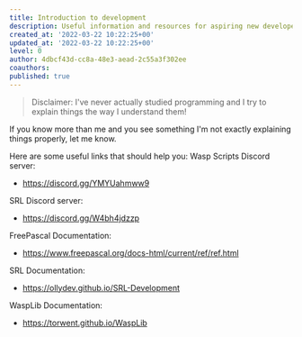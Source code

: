 ```yaml
---
title: Introduction to development
description: Useful information and resources for aspiring new developers that want to learn how to code for Simba
created_at: '2022-03-22 10:22:25+00'
updated_at: '2022-03-22 10:22:25+00'
level: 0
author: 4dbcf43d-cc8a-48e3-aead-2c55a3f302ee
coauthors: 
published: true
---
```


> Disclaimer: I've never actually studied programming and I try to explain things the way I understand them!

If you know more than me and you see something I'm not exactly explaining things properly, let me know.

Here are some useful links that should help you:
 Wasp Scripts Discord server:
- https://discord.gg/YMYUahmww9
 
SRL Discord server:
- https://discord.gg/W4bh4jdzzp

 FreePascal Documentation:
- https://www.freepascal.org/docs-html/current/ref/ref.html
 
SRL Documentation:
- https://ollydev.github.io/SRL-Development
 
WaspLib Documentation:
- https://torwent.github.io/WaspLib